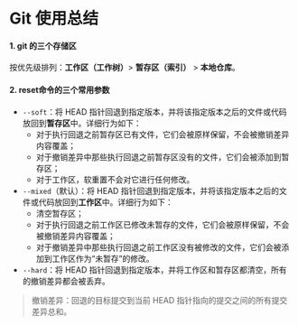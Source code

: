 # Git 使用总结

#### 1. git 的三个存储区

按优先级排列：**工作区（工作树）**> **暂存区（索引）** > **本地仓库**。

#### 2. reset命令的三个常用参数

- `--soft`：将 HEAD 指针回退到指定版本，并将该指定版本之后的文件或代码放回到**暂存区**中。详细行为如下：
  - 对于执行回退之前暂存区已有文件，它们会被原样保留，不会被撤销差异内容覆盖；
  - 对于撤销差异中那些执行回退之前暂存区没有的文件，它们会被添加到暂存区；
  - 对于工作区，软重置不会对它进行任何修改。
- `--mixed`（默认）：将 HEAD 指针回退到指定版本，并将该指定版本之后的文件或代码放回到**工作区**中。详细行为如下：
  - 清空暂存区；
  - 对于执行回退之前工作区已修改未暂存的文件，它们会被原样保留，不会被撤销差异内容覆盖；
  - 对于撤销差异中那些执行回退之前工作区没有被修改的文件，它们会被添加到工作区作为“未暂存”的修改。
- `--hard`：将 HEAD 指针回退到指定版本，并将工作区和暂存区都清空，所有的撤销差异都会被丢弃。

> 撤销差异：回退的目标提交到当前 HEAD 指针指向的提交之间的所有提交差异总和。
